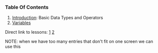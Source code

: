 ### Table Of Contents

1. [Introduction](#basic-data-types): Basic Data Types and Operators
1. [Variables](#variables)

Direct link to lessons: [1](#lesson1) [2](#lesson2)

NOTE: when we have too many entries that don't fit on one screen we can use this <!-- .slide: style="font-size:80%" -->
